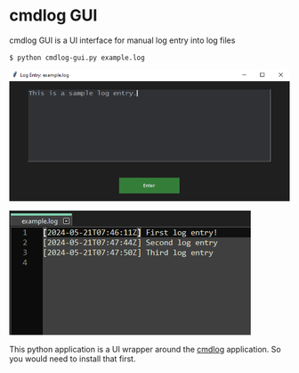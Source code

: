 # cmdlog GUI

cmdlog GUI is a UI interface for manual log entry into log files

```shel
$ python cmdlog-gui.py example.log
```

![cmdlog GUI interface](zy.png "cmdlog GUI interface")

![example.log file](log_file_screenshot.png "example.log")

This python application is a UI wrapper around the 
[cmdlog](https://github.com/etcetra7n/cmdlog) application. 
So you would need to install that first.
